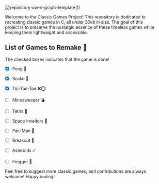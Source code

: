 ![repository-open-graph-template(1)](https://user-images.githubusercontent.com/98660020/232246271-0acd90c0-2309-467f-99e7-b8ddf5fe38fc.png)

Welcome to the Classic Games Project! This repository is dedicated to recreating classic games in C, all under 30kb in size. The goal of this project is to preserve the nostalgic essence of these timeless games while keeping them lightweight and accessible.

## List of Games to Remake 📝

The checked boxes indicates that the game is done!

- [x] Pong 🏓
- [x] Snake 🐍
- [x] Tic-Tac-Toe ❌⭕️
- [ ] Minesweeper 💣
- [ ] Tetris 🧱
- [ ] Space Invaders 👾
- [ ] Pac-Man 👻
- [ ] Breakout 🌟
- [ ] Asteroids ☄️
- [ ] Frogger 🐸


Feel free to suggest more classic games, and contributions are always welcome! Happy coding!
